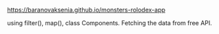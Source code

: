https://baranovaksenia.github.io/monsters-rolodex-app

 using filter(), map(), class Components. Fetching the data from free API.
